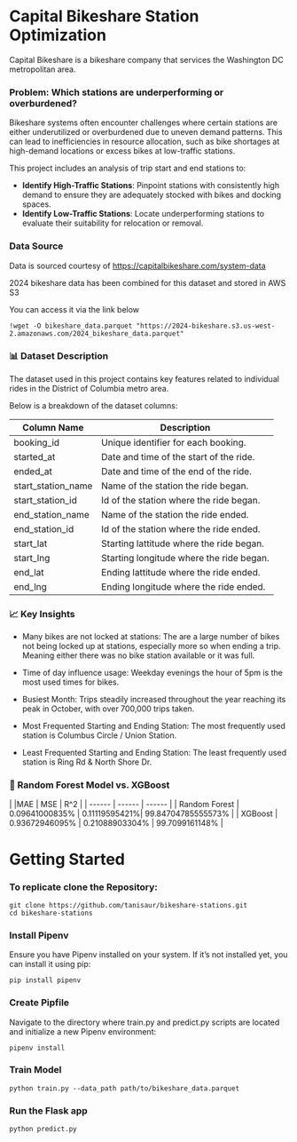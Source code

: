 # Capital Bikeshare Station Optimization

Capital Bikeshare is a bikeshare company that services the Washington DC metropolitan area. 

### Problem: Which stations are underperforming or overburdened?
Bikeshare systems often encounter challenges where certain stations are either underutilized or overburdened due to uneven demand patterns. This can lead to inefficiencies in resource allocation, such as bike shortages at high-demand locations or excess bikes at low-traffic stations.

This project includes an analysis of trip start and end stations to:

- **Identify High-Traffic Stations**: Pinpoint stations with consistently high demand to ensure they are adequately stocked with bikes and docking spaces.
- **Identify Low-Traffic Stations**: Locate underperforming stations to evaluate their suitability for relocation or removal.

### Data Source
Data is sourced courtesy of https://capitalbikeshare.com/system-data

2024 bikeshare data has been combined for this dataset and stored in AWS S3

You can access it via the link below

`!wget -O bikeshare_data.parquet "https://2024-bikeshare.s3.us-west-2.amazonaws.com/2024_bikeshare_data.parquet"`

### 📊 Dataset Description

The dataset used in this project contains key features related to individual rides in the District of Columbia metro area. 

Below is a breakdown of the dataset columns:

Column Name |	Description|
| ------ | ------ |
| booking_id	| Unique identifier for each booking. |
| started_at |	Date and time of the start of the ride. |
| ended_at	| Date and time of the end of the ride. |
| start_station_name	| Name of the station the ride began. |
| start_station_id	| Id of the station where the ride began. |
| end_station_name	| Name of the station the ride ended. |
| end_station_id | Id of the station where the ride ended. | 
| start_lat |  Starting lattitude where the ride began. |
| start_lng |  Starting longitude where the ride began. |
| end_lat |  Ending lattitude where the ride ended. |
| end_lng | Ending longitude where the ride ended. |

### 📈 Key Insights

- Many bikes are not locked at stations:
    The are a large number of bikes not being locked up at stations, especially more so when ending a trip. Meaning either there was no bike station available or it was full.

-  Time of day influence usage:
    Weekday evenings the hour of 5pm is the most used times for bikes.

-  Busiest Month:
    Trips steadily increased throughout the year reaching its peak in October, with over 700,000 trips taken.   

- Most Frequented Starting and Ending Station:
    The most frequently used station is  Columbus Circle / Union Station.

- Least Frequented Starting and Ending Station:
    The least frequently used station is Ring Rd & North Shore Dr.

### 🤖 Random Forest Model vs. XGBoost
|    |MAE |	MSE | R^2 | 
| ------ | ------ | ------ | 
| Random Forest | 0.09641000835% | 0.11119595421%| 99.84704785555573% |
| XGBoost	| 0.93672946095%	| 0.21088903304% |	99.7099161148% |

# Getting Started

### To replicate clone the Repository:
```
git clone https://github.com/tanisaur/bikeshare-stations.git
cd bikeshare-stations
```
### Install Pipenv
Ensure you have Pipenv installed on your system. If it’s not installed yet, you can install it using pip:
``` 
pip install pipenv
```

### Create Pipfile

Navigate to the directory where train.py and predict.py scripts are located and initialize a new Pipenv environment:

``` 
pipenv install
```

### Train Model

``` 
python train.py --data_path path/to/bikeshare_data.parquet
```

### Run the Flask app

``` python predict.py ```
